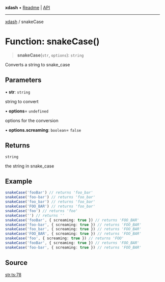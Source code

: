 **xdash** • [Readme](../README.md) \| [API](../globals.md)

***

[xdash](../README.md) / snakeCase

# Function: snakeCase()

> **snakeCase**(`str`, `options`): `string`

Converts a string to snake_case

## Parameters

• **str**: `string`

string to convert

• **options**= `undefined`

options for the conversion

• **options\.screaming**: `boolean`= `false`

## Returns

`string`

the string in snake_case

## Example

```ts
snakeCase('fooBar') // returns 'foo_bar'
snakeCase('foo-bar') // returns 'foo_bar'
snakeCase('foo_bar') // returns 'foo_bar'
snakeCase('FOO_BAR') // returns 'foo_bar'
snakeCase('foo') // returns 'foo'
snakeCase('') // returns ''
snakeCase('fooBar', { screaming: true }) // returns 'FOO_BAR'
snakeCase('foo-bar', { screaming: true }) // returns 'FOO_BAR'
snakeCase('foo_bar', { screaming: true }) // returns 'FOO_BAR'
snakeCase('FOO_BAR', { screaming: true }) // returns 'FOO_BAR'
snakeCase('foo', { screaming: true }) // returns 'FOO'
snakeCase('fooBar', { screaming: true }) // returns 'FOO_BAR'
snakeCase('foo-bar', { screaming: true }) // returns 'FOO_BAR'
```

## Source

[str.ts:78](https://github.com/shtse8/xdash/blob/55c7e43/src/str.ts#L78)
